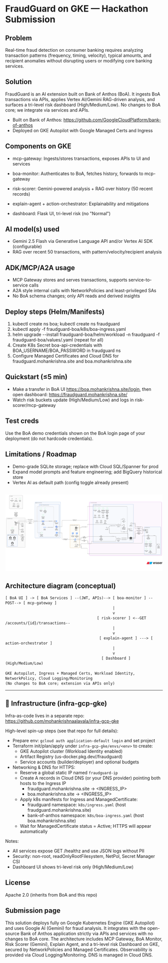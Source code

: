 # FraudGuard on GKE — Hackathon Submission

## Problem
Real-time fraud detection on consumer banking requires analyzing transaction patterns (frequency, timing, velocity), typical amounts, and recipient anomalies without disrupting users or modifying core banking services.

## Solution
FraudGuard is an AI extension built on Bank of Anthos (BoA). It ingests BoA transactions via APIs, applies Vertex AI/Gemini RAG-driven analysis, and surfaces a tri-level risk dashboard (High/Medium/Low). No changes to BoA core; we integrate via services and APIs.

- Built on Bank of Anthos: https://github.com/GoogleCloudPlatform/bank-of-anthos
- Deployed on GKE Autopilot with Google Managed Certs and Ingress

## Components on GKE
- mcp-gateway: Ingests/stores transactions, exposes APIs to UI and services
- boa-monitor: Authenticates to BoA, fetches history, forwards to mcp-gateway
- risk-scorer: Gemini-powered analysis + RAG over history (50 recent records)
- explain-agent + action-orchestrator: Explainability and mitigations

- dashboard: Flask UI, tri-level risk (no "Normal")

## AI model(s) used
- Gemini 2.5 Flash via Generative Language API and/or Vertex AI SDK (configurable)
- RAG over recent 50 transactions, with pattern/velocity/recipient analysis

## ADK/MCP/A2A usage
- MCP Gateway stores and serves transactions, supports service-to-service calls
- A2A style internal calls with NetworkPolicies and least-privileged SAs
- No BoA schema changes; only API reads and derived insights

## Deploy steps (Helm/Manifests)
1) kubectl create ns boa; kubectl create ns fraudguard
2) kubectl apply -f fraudguard-boa/k8s/boa-ingress.yaml
3) helm upgrade --install <service> fraudguard-boa/helm/workload -n fraudguard -f fraudguard-boa/values/<service>.yaml (repeat for all)
4) Create K8s Secret boa-api-credentials with BOA_USERNAME/BOA_PASSWORD in fraudguard ns
5) Configure Managed Certificates and Cloud DNS for fraudguard.mohankrishna.site and boa.mohankrishna.site

## Quickstart (≤5 min)
- Make a transfer in BoA UI https://boa.mohankrishna.site/login, then open dashboard: https://fraudguard.mohankrishna.site/
- Watch risk buckets update (High/Medium/Low) and logs in risk-scorer/mcp-gateway

## Test creds
Use the BoA demo credentials shown on the BoA login page of your deployment (do not hardcode credentials).

## Limitations / Roadmap
- Demo-grade SQLite storage; replace with Cloud SQL/Spanner for prod
- Expand model prompts and feature engineering; add BigQuery historical store
- Vertex AI as default path (config toggle already present)


![FraudGuard Architecture](images/architecture.png)
---

## Architecture diagram (conceptual)

```text
[ BoA UI ] -> [ BoA Services ] --(JWT, APIs)--> [ boa-monitor ] --POST--> [ mcp-gateway ]
                                                |
                                                v
                                         [ risk-scorer ] <--GET /accounts/{id}/transactions--
                                                |
                                                v
                                          [ explain-agent ] ---> [ action-orchestrator ]
                                                |
                                                v
                                           [ Dashboard ] (High/Medium/Low)

GKE Autopilot, Ingress + Managed Certs, Workload Identity, NetworkPolicy, Cloud Logging/Monitoring
(No changes to BoA core; extension via APIs only)
```

---
## 🧱 Infrastructure (infra-gcp-gke)

Infra-as-code lives in a separate repo: https://github.com/mohankrishnaalavala/infra-gcp-gke

High-level spin-up steps (see that repo for full details):
- Prepare env: `gcloud auth application-default login` and set project
- Terraform init/plan/apply under `infra-gcp-gke/envs/<env>` to create:
  - GKE Autopilot cluster (Workload Identity enabled)
  - Artifact Registry (us-docker.pkg.dev/<project>/fraudguard)
  - Service accounts (builder/deployer) and optional budgets
- Networking & DNS for HTTPS:
  - Reserve a global static IP named `fraudguard-ip`
  - Create A records in Cloud DNS (or your DNS provider) pointing both hosts to the Ingress IP
    - fraudguard.mohankrishna.site → <INGRESS_IP>
    - boa.mohankrishna.site → <INGRESS_IP>
  - Apply k8s manifests for Ingress and ManagedCertificate:
    - fraudguard namespace: `k8s/ingress.yaml` (host fraudguard.mohankrishna.site)
    - bank-of-anthos namespace: `k8s/boa-ingress.yaml` (host boa.mohankrishna.site)
  - Wait for ManagedCertificate status = Active; HTTPS will appear automatically

Notes:
- All services expose GET /healthz and use JSON logs without PII
- Security: non-root, readOnlyRootFilesystem, NetPol, Secret Manager CSI
- Dashboard UI shows tri-level risk only (High/Medium/Low)

## License
Apache 2.0 (inherits from BoA and this repo)

## Submission page 
This solution deploys fully on Google Kubernetes Engine (GKE Autopilot) and uses Google AI (Gemini) for fraud analysis. It integrates with the open-source Bank of Anthos application strictly via APIs and services with no changes to BoA core. The architecture includes MCP Gateway, BoA Monitor, Risk Scorer (Gemini), Explain Agent, and a tri-level risk Dashboard on GKE, secured by NetworkPolicies and Managed Certificates. Observability is provided via Cloud Logging/Monitoring. DNS is managed in Cloud DNS.

